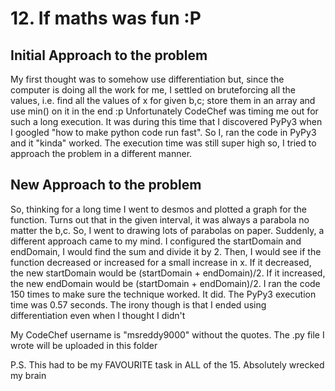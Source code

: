 # **12. If maths was fun :P**
## **Initial Approach to the problem**
My first thought was to somehow use differentiation but, since the computer is doing all the work for me, I settled on bruteforcing all the values, i.e. find all the values of x for given b,c; store them in an array and use min() on it in the end :p Unfortunately CodeChef was timing me out for such a long execution. It was during this time that I discovered PyPy3 when I googled "how to make python code run fast". So I, ran the code in PyPy3 and it "kinda" worked. The execution time was still super high so, I tried to approach the problem in a different manner.
## **New Approach to the problem**
So, thinking for a long time I went to desmos and plotted a graph for the function. Turns out that in the given interval, it was always a parabola no matter the b,c. So, I went to drawing lots of parabolas on paper. Suddenly, a different approach came to my mind. I configured the startDomain and endDomain, I would find the sum and divide it by 2. Then, I would see if the function decreased or increased for a small increase in x. If it decreased, the new startDomain would be (startDomain + endDomain)/2. If it increased, the new endDomain would be (startDomain + endDomain)/2. I ran the code 150 times to make sure the technique worked. It did. The PyPy3 execution time was 0.57 seconds. The irony though is that I ended using differentiation even when I thought I didn't

My CodeChef username is "msreddy9000" without the quotes. The .py file I wrote will be uploaded in this folder

P.S. This had to be my FAVOURITE task in ALL of the 15. Absolutely wrecked my brain
